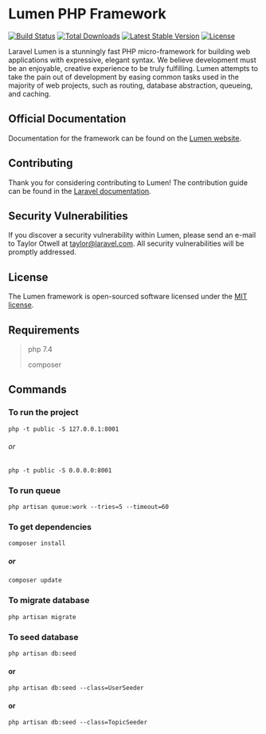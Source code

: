 # Lumen PHP Framework

[![Build Status](https://travis-ci.org/laravel/lumen-framework.svg)](https://travis-ci.org/laravel/lumen-framework)
[![Total Downloads](https://poser.pugx.org/laravel/lumen-framework/d/total.svg)](https://packagist.org/packages/laravel/lumen-framework)
[![Latest Stable Version](https://poser.pugx.org/laravel/lumen-framework/v/stable.svg)](https://packagist.org/packages/laravel/lumen-framework)
[![License](https://poser.pugx.org/laravel/lumen-framework/license.svg)](https://packagist.org/packages/laravel/lumen-framework)

Laravel Lumen is a stunningly fast PHP micro-framework for building web applications with expressive, elegant syntax. We believe development must be an enjoyable, creative experience to be truly fulfilling. Lumen attempts to take the pain out of development by easing common tasks used in the majority of web projects, such as routing, database abstraction, queueing, and caching.

## Official Documentation

Documentation for the framework can be found on the [Lumen website](https://lumen.laravel.com/docs/8.x).

## Contributing

Thank you for considering contributing to Lumen! The contribution guide can be found in the [Laravel documentation](https://laravel.com/docs/8.x/contributions).

## Security Vulnerabilities

If you discover a security vulnerability within Lumen, please send an e-mail to Taylor Otwell at taylor@laravel.com. All security vulnerabilities will be promptly addressed.

## License

The Lumen framework is open-sourced software licensed under the [MIT license](https://opensource.org/licenses/MIT).

## Requirements
> php 7.4
> 
> composer 

## Commands
### To run the project
    php -t public -S 127.0.0.1:8001
###### or
    php -t public -S 0.0.0.0:8001
### To run queue
    php artisan queue:work --tries=5 --timeout=60
### To get dependencies
    composer install
##### or
    composer update

### To migrate database
    php artisan migrate
### To seed database
    php artisan db:seed
#### or
    php artisan db:seed --class=UserSeeder 
#### or
    php artisan db:seed --class=TopicSeeder